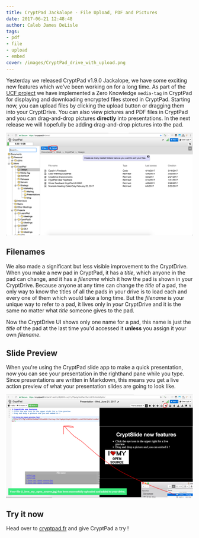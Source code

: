 ```yaml
---
title: CryptPad Jackalope - File Upload, PDF and Pictures
date: 2017-06-21 12:48:48
author: Caleb James DeLisle
tags:
- pdf
- file
- upload
- embed
cover: /images/CryptPad_drive_with_upload.png
---
```


Yesterday we released CryptPad v1.9.0 Jackalope, we have some exciting new features
which we've been working on for a long time. As part of the
[UCF project](https://github.com/UCF-project) we have implemented a Zero Knowledge
`media-tag` in CryptPad for displaying and downloading encrypted files stored in
CryptPad. Starting now, you can upload files by clicking the upload button or
dragging them into your CryptDrive. You can also view pictures and PDF files in
CryptPad and you can drag-and-drop pictures **directly** into presentations. In the
next release we will hopefully be adding drag-and-drop pictures into the pad.

![CryptDrive Upload](/images/CryptPad_drive_with_upload.png)

## Filenames

We also made a significant but less visible improvement to the CryptDrive. When you
make a new pad in CryptPad, it has a *title*, which anyone in the pad can change, and
it has a *filename* which it how the pad is shown in your CryptDrive. Because anyone
at any time can change the *title* of a pad, the only way to know the titles of all
the pads in your drive is to load each and every one of them which would take a long
time. But the *filename* is your unique way to refer to a pad, it lives only in
*your* CryptDrive and it is the same no matter what *title* someone gives to the pad.

Now the CryptDrive UI shows only one name for a pad, this name is just the *title*
of the pad at the last time you'd accessed it **unless** you assign it your own
*filename*.

## Slide Preview

When you're using the CryptPad slide app to make a quick presentation, now you can
see your presentation in the righthand pane while you type. Since presentations are
written in Markdown, this means you get a live action preview of what your
presentation slides are going to look like.

![Slide Preview and Drag & Drop](/images/CryptPad_slide_upload_and_preview.png)

## Try it now

Head over to [cryptpad.fr](https://cryptpad.fr) and give CryptPad a try !
